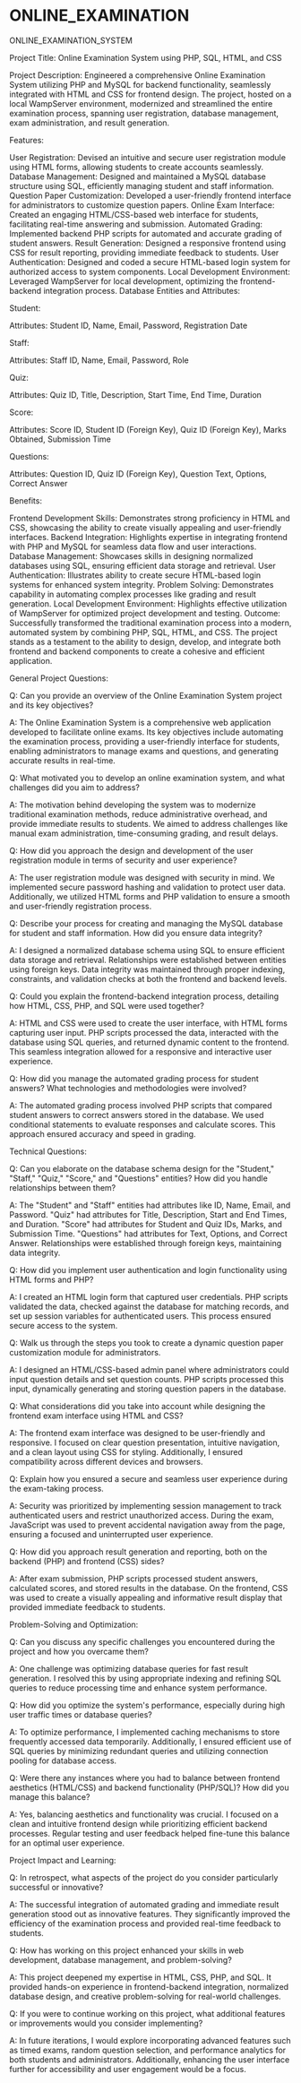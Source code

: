 # ONLINE_EXAMINATION
ONLINE_EXAMINATION_SYSTEM

Project Title: Online Examination System using PHP, SQL, HTML, and CSS

Project Description: Engineered a comprehensive Online Examination System utilizing PHP and MySQL for backend functionality, seamlessly integrated with HTML and CSS for frontend design. The project, hosted on a local WampServer environment, modernized and streamlined the entire examination process, spanning user registration, database management, exam administration, and result generation.

Features:

User Registration: Devised an intuitive and secure user registration module using HTML forms, allowing students to create accounts seamlessly.
Database Management: Designed and maintained a MySQL database structure using SQL, efficiently managing student and staff information.
Question Paper Customization: Developed a user-friendly frontend interface for administrators to customize question papers.
Online Exam Interface: Created an engaging HTML/CSS-based web interface for students, facilitating real-time answering and submission.
Automated Grading: Implemented backend PHP scripts for automated and accurate grading of student answers.
Result Generation: Designed a responsive frontend using CSS for result reporting, providing immediate feedback to students.
User Authentication: Designed and coded a secure HTML-based login system for authorized access to system components.
Local Development Environment: Leveraged WampServer for local development, optimizing the frontend-backend integration process.
Database Entities and Attributes:

Student:

Attributes: Student ID, Name, Email, Password, Registration Date

Staff:

Attributes: Staff ID, Name, Email, Password, Role

Quiz:

Attributes: Quiz ID, Title, Description, Start Time, End Time, Duration

Score:

Attributes: Score ID, Student ID (Foreign Key), Quiz ID (Foreign Key), Marks Obtained, Submission Time

Questions:

Attributes: Question ID, Quiz ID (Foreign Key), Question Text, Options, Correct Answer

Benefits:

Frontend Development Skills: Demonstrates strong proficiency in HTML and CSS, showcasing the ability to create visually appealing and user-friendly interfaces.
Backend Integration: Highlights expertise in integrating frontend with PHP and MySQL for seamless data flow and user interactions.
Database Management: Showcases skills in designing normalized databases using SQL, ensuring efficient data storage and retrieval.
User Authentication: Illustrates ability to create secure HTML-based login systems for enhanced system integrity.
Problem Solving: Demonstrates capability in automating complex processes like grading and result generation.
Local Development Environment: Highlights effective utilization of WampServer for optimized project development and testing.
Outcome: Successfully transformed the traditional examination process into a modern, automated system by combining PHP, SQL, HTML, and CSS. The project stands as a testament to the ability to design, develop, and integrate both frontend and backend components to create a cohesive and efficient application.

General Project Questions:

Q: Can you provide an overview of the Online Examination System project and its key objectives?

A: The Online Examination System is a comprehensive web application developed to facilitate online exams. Its key objectives include automating the examination process, providing a user-friendly interface for students, enabling administrators to manage exams and questions, and generating accurate results in real-time.

Q: What motivated you to develop an online examination system, and what challenges did you aim to address?

A: The motivation behind developing the system was to modernize traditional examination methods, reduce administrative overhead, and provide immediate results to students. We aimed to address challenges like manual exam administration, time-consuming grading, and result delays.

Q: How did you approach the design and development of the user registration module in terms of security and user experience?

A: The user registration module was designed with security in mind. We implemented secure password hashing and validation to protect user data. Additionally, we utilized HTML forms and PHP validation to ensure a smooth and user-friendly registration process.

Q: Describe your process for creating and managing the MySQL database for student and staff information. How did you ensure data integrity?

A: I designed a normalized database schema using SQL to ensure efficient data storage and retrieval. Relationships were established between entities using foreign keys. Data integrity was maintained through proper indexing, constraints, and validation checks at both the frontend and backend levels.

Q: Could you explain the frontend-backend integration process, detailing how HTML, CSS, PHP, and SQL were used together?

A: HTML and CSS were used to create the user interface, with HTML forms capturing user input. PHP scripts processed the data, interacted with the database using SQL queries, and returned dynamic content to the frontend. This seamless integration allowed for a responsive and interactive user experience.

Q: How did you manage the automated grading process for student answers? What technologies and methodologies were involved?

A: The automated grading process involved PHP scripts that compared student answers to correct answers stored in the database. We used conditional statements to evaluate responses and calculate scores. This approach ensured accuracy and speed in grading.

Technical Questions:

Q: Can you elaborate on the database schema design for the "Student," "Staff," "Quiz," "Score," and "Questions" entities? How did you handle relationships between them?

A: The "Student" and "Staff" entities had attributes like ID, Name, Email, and Password. "Quiz" had attributes for Title, Description, Start and End Times, and Duration. "Score" had attributes for Student and Quiz IDs, Marks, and Submission Time. "Questions" had attributes for Text, Options, and Correct Answer. Relationships were established through foreign keys, maintaining data integrity.

Q: How did you implement user authentication and login functionality using HTML forms and PHP?

A: I created an HTML login form that captured user credentials. PHP scripts validated the data, checked against the database for matching records, and set up session variables for authenticated users. This process ensured secure access to the system.

Q: Walk us through the steps you took to create a dynamic question paper customization module for administrators.

A: I designed an HTML/CSS-based admin panel where administrators could input question details and set question counts. PHP scripts processed this input, dynamically generating and storing question papers in the database.

Q: What considerations did you take into account while designing the frontend exam interface using HTML and CSS?

A: The frontend exam interface was designed to be user-friendly and responsive. I focused on clear question presentation, intuitive navigation, and a clean layout using CSS for styling. Additionally, I ensured compatibility across different devices and browsers.

Q: Explain how you ensured a secure and seamless user experience during the exam-taking process.

A: Security was prioritized by implementing session management to track authenticated users and restrict unauthorized access. During the exam, JavaScript was used to prevent accidental navigation away from the page, ensuring a focused and uninterrupted user experience.

Q: How did you approach result generation and reporting, both on the backend (PHP) and frontend (CSS) sides?

A: After exam submission, PHP scripts processed student answers, calculated scores, and stored results in the database. On the frontend, CSS was used to create a visually appealing and informative result display that provided immediate feedback to students.

Problem-Solving and Optimization:

Q: Can you discuss any specific challenges you encountered during the project and how you overcame them?

A: One challenge was optimizing database queries for fast result generation. I resolved this by using appropriate indexing and refining SQL queries to reduce processing time and enhance system performance.

Q: How did you optimize the system's performance, especially during high user traffic times or database queries?

A: To optimize performance, I implemented caching mechanisms to store frequently accessed data temporarily. Additionally, I ensured efficient use of SQL queries by minimizing redundant queries and utilizing connection pooling for database access.

Q: Were there any instances where you had to balance between frontend aesthetics (HTML/CSS) and backend functionality (PHP/SQL)? How did you manage this balance?

A: Yes, balancing aesthetics and functionality was crucial. I focused on a clean and intuitive frontend design while prioritizing efficient backend processes. Regular testing and user feedback helped fine-tune this balance for an optimal user experience.

Project Impact and Learning:

Q: In retrospect, what aspects of the project do you consider particularly successful or innovative?

A: The successful integration of automated grading and immediate result generation stood out as innovative features. They significantly improved the efficiency of the examination process and provided real-time feedback to students.

Q: How has working on this project enhanced your skills in web development, database management, and problem-solving?

A: This project deepened my expertise in HTML, CSS, PHP, and SQL. It provided hands-on experience in frontend-backend integration, normalized database design, and creative problem-solving for real-world challenges.

Q: If you were to continue working on this project, what additional features or improvements would you consider implementing?

A: In future iterations, I would explore incorporating advanced features such as timed exams, random question selection, and performance analytics for both students and administrators. Additionally, enhancing the user interface further for accessibility and user engagement would be a focus.
